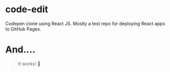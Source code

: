 # code-edit
Codepen clone using React JS. Mostly a test repo for deploying React apps to GitHub Pages.
# And....
> It works!
🎉 
